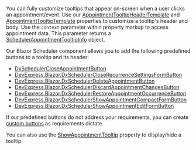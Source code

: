 You can fully customize tooltips that appear on-screen when a user clicks an appointment/event. Use our [AppointmentTooltipHeaderTemplate](https://docs.devexpress.com/Blazor/DevExpress.Blazor.DxScheduler.AppointmentTooltipHeaderTemplate) and [AppointmentTooltipTemplate](https://docs.devexpress.com/Blazor/DevExpress.Blazor.DxScheduler.AppointmentTooltipTemplate) properties to customize a tooltip's header and body. Use the `context` parameter within property markup to access appointment data. This parameter returns a [SchedulerAppointmentTooltipInfo](https://docs.devexpress.com/Blazor/DevExpress.Blazor.SchedulerAppointmentTooltipInfo) object. 

Our Blazor Scheduler component allows you to add the following predefined buttons to a tooltip and its header:

* [DxSchedulerCloseAppointmentButton](https://docs.devexpress.com/Blazor/DevExpress.Blazor.DxSchedulerCloseAppointmentButton)
* [DevExpress.Blazor.DxSchedulerCloseRecurrenceSettingsFormButton](https://docs.devexpress.com/Blazor/DevExpress.Blazor.DxSchedulerCloseRecurrenceSettingsFormButton)
* [DevExpress.Blazor.DxSchedulerDeleteAppointmentButton](https://docs.devexpress.com/Blazor/DevExpress.Blazor.DxSchedulerDeleteAppointmentButton)
* [DevExpress.Blazor.DxSchedulerDiscardAppointmentChangesButton](https://docs.devexpress.com/Blazor/DevExpress.Blazor.DxSchedulerDiscardAppointmentChangesButton)
* [DevExpress.Blazor.DxSchedulerRestoreAppointmentOccurrenceButton](https://docs.devexpress.com/Blazor/DevExpress.Blazor.DxSchedulerRestoreAppointmentOccurrenceButton)
* [DevExpress.Blazor.DxSchedulerShowAppointmentCompactFormButton](https://docs.devexpress.com/Blazor/DevExpress.Blazor.DxSchedulerShowAppointmentCompactFormButton)
* [DevExpress.Blazor.DxSchedulerShowAppointmentEditFormButton](https://docs.devexpress.com/Blazor/DevExpress.Blazor.DxSchedulerShowAppointmentEditFormButton)

If our predefined buttons do not address your requirements, you can create [custom buttons](https://docs.devexpress.com/Blazor/DevExpress.Blazor.DxScheduler#custom-buttons) as requirements dictate. 

You can also use the [ShowAppointmentTooltip](https://docs.devexpress.com/Blazor/DevExpress.Blazor.DxScheduler.ShowAppointmentTooltip) property to display/hide a tooltip.
